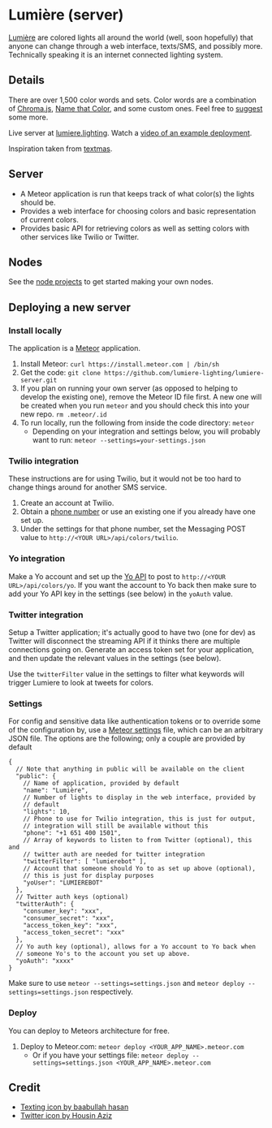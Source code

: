 # Lumière (server)

[Lumière](http://lumiere.lighting) are colored lights all around the world (well, soon hopefully) that anyone can change through a web interface, texts/SMS, and possibly more.  Technically speaking it is an internet connected lighting system.

## Details

There are over 1,500 color words and sets.  Color words are a combination of [Chroma.js](https://github.com/gka/chroma.js/blob/master/src/colors/w3cx11.coffee), [Name that Color](https://github.com/gka/chroma.js/blob/master/src/colors/colorbrewer.coffee), and some custom ones.  Feel free to [suggest](https://github.com/lumiere-lighting/lumiere-server/issues) some more.

Live server at [lumiere.lighting](http://lumiere.lighting).  Watch a [video of an example deployment](https://www.youtube.com/watch?v=_k-bI2xsQ-s).

Inspiration taken from [textmas](https://github.com/emilyville/textmas).

## Server

* A Meteor application is run that keeps track of what color(s) the lights should be.
* Provides a web interface for choosing colors and basic representation of current colors.
* Provides basic API for retrieving colors as well as setting colors with other services like Twilio or Twitter.

## Nodes

See the [node projects](https://github.com/lumiere-lighting) to get started making your own nodes.

## Deploying a new server

### Install locally

The application is a [Meteor](http://www.meteor.com/) application.

1. Install Meteor: `curl https://install.meteor.com | /bin/sh`
1. Get the code: `git clone https://github.com/lumiere-lighting/lumiere-server.git`
1. If you plan on running your own server (as opposed to helping to develop the existing one), remove the Meteor ID file first.  A new one will be created when you run `meteor` and you should check this into your new repo.  `rm .meteor/.id`
1. To run locally, run the following from inside the code directory: `meteor`
    * Depending on your integration and settings below, you will probably want to run: `meteor --settings=your-settings.json`

### Twilio integration

These instructions are for using Twilio, but it would not be too hard to change things around for another SMS service.

1. Create an account at Twilio.
1. Obtain a [phone number](https://www.twilio.com/user/account/phone-numbers) or use an existing one if you already have one set up.
1. Under the settings for that phone number, set the Messaging POST value to `http://<YOUR URL>/api/colors/twilio`.

### Yo integration

Make a Yo account and set up the [Yo API](http://dev.justyo.co/) to post to `http://<YOUR URL>/api/colors/yo`.  If you want the account to Yo back then make sure to add your Yo API key in the settings (see below) in the `yoAuth` value.

### Twitter integration

Setup a Twitter application; it's actually good to have two (one for dev) as Twitter will disconnect the streaming API if it thinks there are multiple connections going on.  Generate an access token set for your application, and then update the relevant values in the settings (see below).

Use the `twitterFilter` value in the settings to filter what keywords will trigger Lumiere to look at tweets for colors.

### Settings

For config and sensitive data like authentication tokens or to override some of the configuration by, use a [Meteor settings](http://docs.meteor.com/#meteor_settings) file, which can be an arbitrary JSON file.  The options are the following; only a couple are provided by default

    {
      // Note that anything in public will be available on the client
      "public": {
        // Name of application, provided by default
        "name": "Lumière",
        // Number of lights to display in the web interface, provided by
        // default
        "lights": 10,
        // Phone to use for Twilio integration, this is just for output,
        // integration will still be available without this
        "phone": "+1 651 400 1501",
        // Array of keywords to listen to from Twitter (optional), this and
        // twitter auth are needed for twitter integration
        "twitterFilter": [ "lumierebot" ],
        // Account that someone should Yo to as set up above (optional),
        // this is just for display purposes
        "yoUser": "LUMIEREBOT"
      },
      // Twitter auth keys (optional)
      "twitterAuth": {
        "consumer_key": "xxx",
        "consumer_secret": "xxx",
        "access_token_key": "xxx",
        "access_token_secret": "xxx"
      },
      // Yo auth key (optional), allows for a Yo account to Yo back when
      // someone Yo's to the account you set up above.
      "yoAuth": "xxxx"
    }

Make sure to use `meteor --settings=settings.json` and `meteor deploy --settings=settings.json` respectively.

### Deploy

You can deploy to Meteors architecture for free.

1. Deploy to Meteor.com: `meteor deploy <YOUR_APP_NAME>.meteor.com`
    * Or if you have your settings file: `meteor deploy --settings=settings.json <YOUR_APP_NAME>.meteor.com`

## Credit

* [Texting icon by baabullah hasan](http://thenounproject.com/term/texting/47176/)
* [Twitter icon by Housin Aziz](http://thenounproject.com/term/twitter/49609/)
